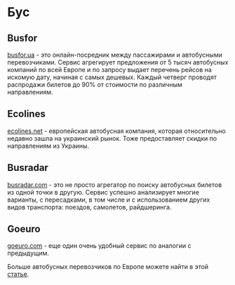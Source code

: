 # Бус

## Busfor

[busfor.ua](https://busfor.ua) - это онлайн-посредник между пассажирами и автобусными перевозчиками.
 Сервис агрегирует предложения от 5 тысяч автобусных компаний по всей Европе и по запросу выдает 
 перечень рейсов на искомую дату, начиная с самых дешевых. 
 Каждый четверг проводят распродажи билетов до 90% от стоимости по различным направлениям.

## Ecolines

[ecolines.net](https://ecolines.net/ua/uk) - европейская автобусная компания, которая относительно
 недавно зашла на украинский рынок. Тоже предоставляет скидки по направлениям из Украины.

## Busradar

[busradar.com](https://www.busradar.com) - это не просто агрегатор по поиску автобусных билетов из одной точки в другую.
 Сервис успешно анализирует многие варианты, с пересадками, в том числе и с использованием других видов транспорта:
 поездов, самолетов, райдшеринга.
 
 ## Goeuro

[goeuro.com](https://www.goeuro.com) - еще один очень удобный сервис по аналогии с предыдущим.

Больше автобусных перевозчиков по Европе можете найти в этой 
[статье](https://vandrouki.by/2014/vse-avtobusnyie-perevozchiki-evropyi-saytyi-marshrutyi-layfhaki).


